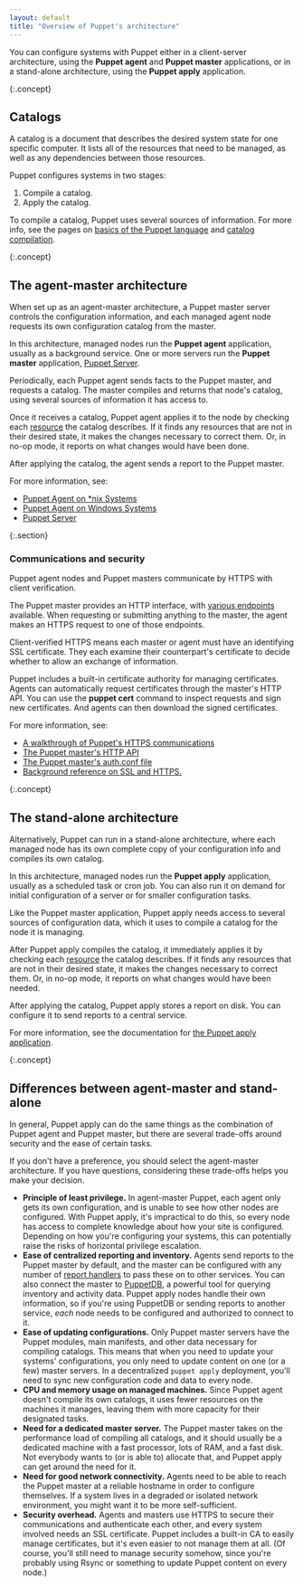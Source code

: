 ```yaml
---
layout: default
title: "Overview of Puppet's architecture"
---
```


[agent_unix]: ./services_agent_unix.html
[agent_win]: ./services_agent_windows.html
[https_walkthrough]: ./subsystem_agent_master_comm.html
[master_http]: ./http_api/http_api_index.html
[auth.conf]: ./config_file_auth.html
[catalog_compilation]: ./subsystem_catalog_compilation.html
[report handlers]: ./report.html
[lang_basics]: ./lang_summary.html
[apply]: ./services_apply.html
[puppetdb]: {{puppetdb}}/
[resource]: ./lang_resources.html
[Puppet Server]: {{puppetserver}}/

You can configure systems with Puppet either in a client-server architecture, using the **Puppet agent** and **Puppet master** applications, or in a stand-alone architecture, using the **Puppet apply** application.

{:.concept}
## Catalogs

A catalog is a document that describes the desired system state for one specific computer. It lists all of the resources that need to be managed, as well as any dependencies between those resources.

Puppet configures systems in two stages:

1. Compile a catalog.
2. Apply the catalog.

To compile a catalog, Puppet uses several sources of information. For more info, see the pages on [basics of the Puppet language][lang_basics] and [catalog compilation][catalog_compilation].

{:.concept}
## The agent-master architecture

When set up as an agent-master architecture, a Puppet master server controls the configuration information, and each managed agent node requests its own configuration catalog from the master.

In this architecture, managed nodes run the **Puppet agent** application, usually as a background service. One or more servers run the **Puppet master** application, [Puppet Server][].

Periodically, each Puppet agent sends facts to the Puppet master, and requests a catalog. The master compiles and returns that node's catalog, using several sources of information it has access to.

Once it receives a catalog, Puppet agent applies it to the node by checking each [resource][] the catalog describes. If it finds any resources that are not in their desired state, it makes the changes necessary to correct them. Or, in no-op mode, it reports on what changes would have been done.

After applying the catalog, the agent sends a report to the Puppet master.

For more information, see:

* [Puppet Agent on \*nix Systems][agent_unix]
* [Puppet Agent on Windows Systems][agent_win]
* [Puppet Server][]

{:.section}
### Communications and security

Puppet agent nodes and Puppet masters communicate by HTTPS with client verification.

The Puppet master provides an HTTP interface, with [various endpoints][master_http] available. When requesting or submitting anything to the master, the agent makes an HTTPS request to one of those endpoints.

Client-verified HTTPS means each master or agent must have an identifying SSL certificate. They each examine their counterpart's certificate to decide whether to allow an exchange of information.

Puppet includes a built-in certificate authority for managing certificates. Agents can automatically request certificates through the master's HTTP API. You can use the **puppet cert** command to inspect requests and sign new certificates. And agents can then download the signed certificates.

For more information, see:

* [A walkthrough of Puppet's HTTPS communications][https_walkthrough]
* [The Puppet master's HTTP API][master_http]
* [The Puppet master's auth.conf file][auth.conf]
* [Background reference on SSL and HTTPS.](/background/ssl/)

{:.concept}
## The stand-alone architecture

Alternatively, Puppet can run in a stand-alone architecture, where each managed node has its own complete copy of your configuration info and compiles its own catalog.

In this architecture, managed nodes run the **Puppet apply** application, usually as a scheduled task or cron job. You can also run it on demand for initial configuration of a server or for smaller configuration tasks.

Like the Puppet master application, Puppet apply needs access to several sources of configuration data, which it uses to compile a catalog for the node it is managing.

After Puppet apply compiles the catalog, it immediately applies it by checking each [resource][] the catalog describes. If it finds any resources that are not in their desired state, it makes the changes necessary to correct them. Or, in no-op mode, it reports on what changes would have been needed.

After applying the catalog, Puppet apply stores a report on disk. You can configure it to send reports to a central service.

For more information, see the documentation for [the Puppet apply application][apply].

{:.concept}
## Differences between agent-master and stand-alone

In general, Puppet apply can do the same things as the combination of Puppet agent and Puppet master, but there are several trade-offs around security and the ease of certain tasks.

If you don't have a preference, you should select the agent-master architecture. If you have questions, considering these trade-offs helps you make your decision.

* **Principle of least privilege.** In agent-master Puppet, each agent only gets its own configuration, and is unable to see how other nodes are configured. With Puppet apply, it's impractical to do this, so every node has access to complete knowledge about how your site is configured. Depending on how you're configuring your systems, this can potentially raise the risks of horizontal privilege escalation.
* **Ease of centralized reporting and inventory.** Agents send reports to the Puppet master by default, and the master can be configured with any number of [report handlers][] to pass these on to other services. You can also connect the master to [PuppetDB][], a powerful tool for querying inventory and activity data. Puppet apply nodes handle their own information, so if you're using PuppetDB or sending reports to another service, _each_ node needs to be configured and authorized to connect to it.
* **Ease of updating configurations.** Only Puppet master servers have the Puppet modules, main manifests, and other data necessary for compiling catalogs. This means that when you need to update your systems' configurations, you only need to update content on one (or a few) master servers. In a decentralized `puppet apply` deployment, you'll need to sync new configuration code and data to every node.
* **CPU and memory usage on managed machines.** Since Puppet agent doesn't compile its own catalogs, it uses fewer resources on the machines it manages, leaving them with more capacity for their designated tasks.
* **Need for a dedicated master server.** The Puppet master takes on the performance load of compiling all catalogs, and it should usually be a dedicated machine with a fast processor, lots of RAM, and a fast disk. Not everybody wants to (or is able to) allocate that, and Puppet apply can get around the need for it.
* **Need for good network connectivity.** Agents need to be able to reach the Puppet master at a reliable hostname in order to configure themselves. If a system lives in a degraded or isolated network environment, you might want it to be more self-sufficient.
* **Security overhead.** Agents and masters use HTTPS to secure their communications and authenticate each other, and every system involved needs an SSL certificate. Puppet includes a built-in CA to easily manage certificates, but it's even easier to not manage them at all. (Of course, you'll still need to manage security somehow, since you're probably using Rsync or something to update Puppet content on every node.)

